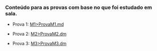 ### Conteúdo para as provas com base no que foi estudado em sala.

- Prova 1: [M1>ProvaM1.md](M1/ProvaM1.md)

- Prova 2: [M2>ProvaM2.dm](M2/ProvaM2.md)

- Prova 3: [M3>ProvaM3.dm](M2/ProvaM3.md)
